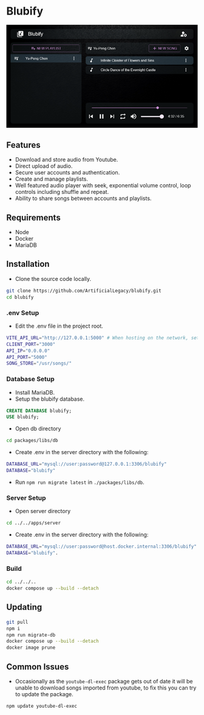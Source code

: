 # Blubify

![screenshot](assets/blubify.png)

## Features

* Download and store audio from Youtube.
* Direct upload of audio.
* Secure user accounts and authentication.
* Create and manage playlists.
* Well featured audio player with seek, exponential volume control, loop controls including shuffle and repeat.
* Ability to share songs between accounts and playlists.

## Requirements

* Node
* Docker
* MariaDB

## Installation

* Clone the source code locally.

```sh
git clone https://github.com/ArtificialLegacy/blubify.git
cd blubify
```

### .env Setup

* Edit the .env file in the project root.

```sh
VITE_API_URL="http://127.0.0.1:5000" # When hosting on the network, set to the host's ip
CLIENT_PORT="3000"
API_IP="0.0.0.0"
API_PORT="5000"
SONG_STORE="/usr/songs/"
```

### Database Setup

* Install MariaDB.
* Setup the blubify database.

```sql
CREATE DATABASE blubify;
USE blubify;
```

* Open db directory

```sh
cd packages/libs/db
```

* Create .env in the server directory with the following:

```sh
DATABASE_URL="mysql://user:password@127.0.0.1:3306/blubify"
DATABASE="blubify"
```

* Run `npm run migrate latest` in `./packages/libs/db`.

### Server Setup

* Open server directory

```sh
cd ../../apps/server
```

* Create .env in the server directory with the following:

```sh
DATABASE_URL="mysql://user:password@host.docker.internal:3306/blubify"
DATABASE="blubify".
```

### Build

```sh
cd ../../..
docker compose up --build --detach
```

## Updating

```sh
git pull
npm i
npm run migrate-db
docker compose up --build --detach
docker image prune
```

## Common Issues

* Occasionally as the `youtube-dl-exec` package gets out of date it will be unable to download songs imported from youtube, to fix this you can try to update the package.

```sh
npm update youtube-dl-exec
```
